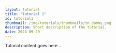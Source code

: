```yaml
---
layout: tutorial
title: "Tutorial 1"
id: tutorial1
thumbnail: /img/tutorials/thumbnails/tn_dummy.png
description: Short description of the tutorial.
date: 2023-09-29
---
```


Tutorial content goes here...